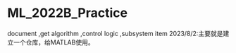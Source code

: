 # ML_2022B_Practice
document ,get algorithm ,control logic ,subsystem item 
2023/8/2:主要就是建立一个仓库，给MATLAB使用。
